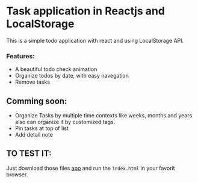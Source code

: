 # Task application in Reactjs and LocalStorage

This is a simple todo application with react and using LocalStorage API.

### Features:

- A beautiful todo check animation
- Organize todos by date, with easy navegation
- Remove tasks

## Comming soon:

- Organize Tasks by multiple time contexts like weeks, months and years
  also can organize it by customized tags.
- Pin tasks at top of list
- Add detail note

## TO TEST IT:

Just download those files <a href="">app</a> and run the `index.html` in your favorit browser.
